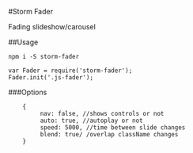#Storm Fader

Fading slideshow/carousel

##Usage
```
npm i -S storm-fader
```

```
var Fader = require('storm-fader');
Fader.init('.js-fader');

```

###Options

```
    {
         nav: false, //shows controls or not
         auto: true, //autoplay or not
         speed: 5000, //time between slide changes
         blend: true/ /overlap className changes
    }
```